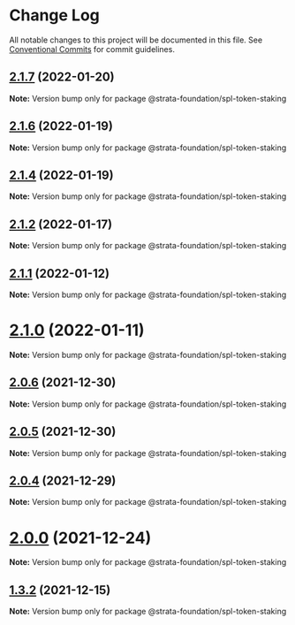 # Change Log

All notable changes to this project will be documented in this file.
See [Conventional Commits](https://conventionalcommits.org) for commit guidelines.

## [2.1.7](https://github.com/StrataFoundation/wumbo/compare/v2.1.6...v2.1.7) (2022-01-20)

**Note:** Version bump only for package @strata-foundation/spl-token-staking





## [2.1.6](https://github.com/StrataFoundation/wumbo/compare/v2.1.5...v2.1.6) (2022-01-19)

**Note:** Version bump only for package @strata-foundation/spl-token-staking





## [2.1.4](https://github.com/StrataFoundation/wumbo/compare/v2.1.3...v2.1.4) (2022-01-19)

**Note:** Version bump only for package @strata-foundation/spl-token-staking





## [2.1.2](https://github.com/StrataFoundation/wumbo/compare/v2.1.1...v2.1.2) (2022-01-17)

**Note:** Version bump only for package @strata-foundation/spl-token-staking





## [2.1.1](https://github.com/StrataFoundation/wumbo/compare/v2.1.0...v2.1.1) (2022-01-12)

**Note:** Version bump only for package @strata-foundation/spl-token-staking





# [2.1.0](https://github.com/StrataFoundation/wumbo/compare/v2.0.6...v2.1.0) (2022-01-11)

**Note:** Version bump only for package @strata-foundation/spl-token-staking





## [2.0.6](https://github.com/StrataFoundation/wumbo/compare/v2.0.5...v2.0.6) (2021-12-30)

**Note:** Version bump only for package @strata-foundation/spl-token-staking





## [2.0.5](https://github.com/StrataFoundation/wumbo/compare/v2.0.4...v2.0.5) (2021-12-30)

**Note:** Version bump only for package @strata-foundation/spl-token-staking





## [2.0.4](https://github.com/StrataFoundation/wumbo/compare/v2.0.3-test...v2.0.4) (2021-12-29)

**Note:** Version bump only for package @strata-foundation/spl-token-staking





# [2.0.0](https://github.com/StrataFoundation/wumbo/compare/v1.3.2...v2.0.0) (2021-12-24)

**Note:** Version bump only for package @strata-foundation/spl-token-staking





## [1.3.2](https://github.com/StrataFoundation/wumbo/compare/v0.7.0...v1.3.2) (2021-12-15)

**Note:** Version bump only for package @strata-foundation/spl-token-staking
